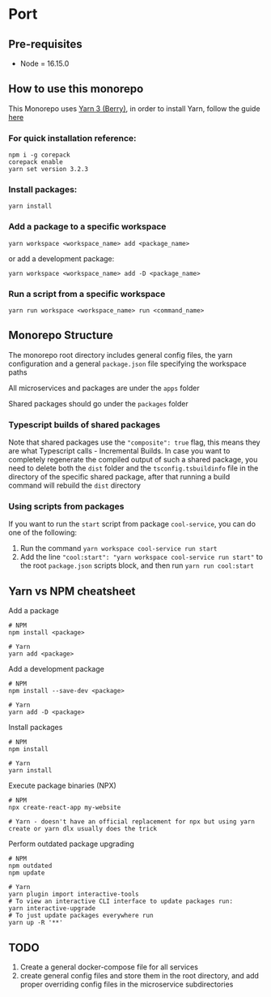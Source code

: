 # Port

## Pre-requisites

- Node = 16.15.0

## How to use this monorepo

This Monorepo uses [Yarn 3 (Berry)](https://yarnpkg.com/), in order to install Yarn, follow the guide [here](https://yarnpkg.com/getting-started/install)

### For quick installation reference:

```
npm i -g corepack
corepack enable
yarn set version 3.2.3
```

### Install packages:

```
yarn install
```

### Add a package to a specific workspace

```
yarn workspace <workspace_name> add <package_name>
```

or add a development package:

```
yarn workspace <workspace_name> add -D <package_name>
```

### Run a script from a specific workspace

```
yarn run workspace <workspace_name> run <command_name>
```

## Monorepo Structure

The monorepo root directory includes general config files, the yarn configuration and a general `package.json` file specifying the workspace paths

All microservices and packages are under the `apps` folder

Shared packages should go under the `packages` folder

### Typescript builds of shared packages

Note that shared packages use the `"composite": true` flag, this means they are what Typescript calls - Incremental Builds. In case you want to completely regenerate the compiled output of such a shared package, you need to delete both the `dist` folder and the `tsconfig.tsbuildinfo` file in the directory of the specific shared package, after that running a build command will rebuild the `dist` directory

### Using scripts from packages

If you want to run the `start` script from package `cool-service`, you can do one of the following:

1. Run the command `yarn workspace cool-service run start`
2. Add the line `"cool:start": "yarn workspace cool-service run start"` to the root `package.json` scripts block, and then run `yarn run cool:start`

## Yarn vs NPM cheatsheet

Add a package

```
# NPM
npm install <package>

# Yarn
yarn add <package>
```

Add a development package

```
# NPM
npm install --save-dev <package>

# Yarn
yarn add -D <package>
```

Install packages

```
# NPM
npm install

# Yarn
yarn install
```

Execute package binaries (NPX)

```
# NPM
npx create-react-app my-website

# Yarn - doesn't have an official replacement for npx but using yarn create or yarn dlx usually does the trick
```

Perform outdated package upgrading

```
# NPM
npm outdated
npm update

# Yarn
yarn plugin import interactive-tools
# To view an interactive CLI interface to update packages run:
yarn interactive-upgrade
# To just update packages everywhere run
yarn up -R '**'
```

## TODO

1. Create a general docker-compose file for all services
2. create general config files and store them in the root directory, and add proper overriding config files in the microservice subdirectories
